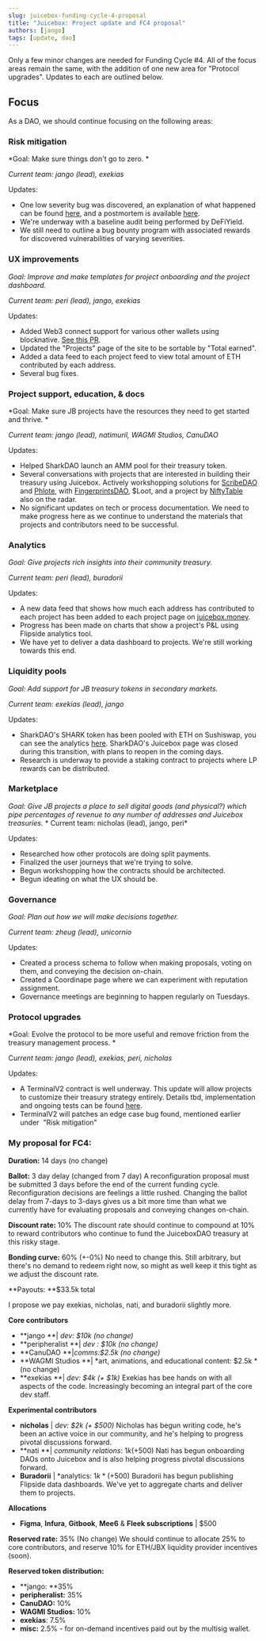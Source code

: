 ```yaml
---
slug: juicebox-funding-cycle-4-proposal
title: "Juicebox: Project update and FC4 proposal"
authors: [jango]
tags: [update, dao]
---
```


Only a few minor changes are needed for Funding Cycle #4. All of the focus areas remain the same, with the addition of one new area for "Protocol upgrades". Updates to each are outlined below.

## Focus

As a DAO, we should continue focusing on the following areas:

### Risk mitigation

*Goal: Make sure things don't go to zero. *

*Current team: jango (lead), exekias*

Updates:

- One low severity bug was discovered, an explanation of what happened can be found [here](/docs/v4/deprecated/v3/resources/post-mortem/2021-08-18/), and a postmortem is available [here](https://github.com/jbx-protocol/juice-security/blob/main/incidents/08-18-2021.md).
- We're underway with a baseline audit being performed by DeFiYield.
- We still need to outline a bug bounty program with associated rewards for discovered vulnerabilities of varying severities.

### UX improvements

*Goal: Improve and make templates for project onboarding and the project dashboard.*

*Current team: peri (lead), jango, exekias*

Updates:

- Added Web3 connect support for various other wallets using blocknative. [See this PR](https://github.com/jbx-protocol/juice-juicehouse/pull/105).
- Updated the "Projects" page of the site to be sortable by "Total earned".
- Added a data feed to each project feed to view total amount of ETH contributed by each address.
- Several bug fixes.

### Project support, education, & docs

*Goal: Make sure JB projects have the resources they need to get started and thrive. *

*Current team: jango (lead), natimuril, WAGMI Studios, CanuDAO*

Updates:

- Helped SharkDAO launch an AMM pool for their treasury token.
- Several conversations with projects that are interested in building their treasury using Juicebox. Actively workshopping solutions for [ScribeDAO](https://twitter.com/scribedao) and [Phlote](https://phlote.xyz/), with [FingerprintsDAO](https://twitter.com/FingerprintsDAO), $Loot, and a project by [NiftyTable](https://twitter.com/NiftyTabIe) also on the radar.
- No significant updates on tech or process documentation. We need to make progress here as we continue to understand the materials that projects and contributors need to be successful.

### Analytics

*Goal: Give projects rich insights into their community treasury.*

*Current team: peri (lead), buradorii*

Updates:

- A new data feed that shows how much each address has contributed to each project has been added to each project page on [juicebox.money](https://juicebox.money).
- Progress has been made on charts that show a project's P&L using Flipside analytics tool.
- We have yet to deliver a data dashboard to projects. We're still working towards this end.

### Liquidity pools

*Goal: Add support for JB treasury tokens in secondary markets.*

*Current team: exekias (lead), jango*

Updates:

- SharkDAO's SHARK token has been pooled with ETH on Sushiswap, you can see the analytics [here](https://analytics.sushi.com/tokens/0x232afce9f1b3aae7cb408e482e847250843db931). SharkDAO's Juicebox page was closed during this transition, with plans to reopen in the coming days.
- Research is underway to provide a staking contract to projects where LP rewards can be distributed.

### Marketplace

*Goal: Give JB projects a place to sell digital goods (and physical?) which pipe percentages of revenue to any number of addresses and Juicebox treasuries.*
*
Current team: nicholas (lead), jango, peri*

Updates:

- Researched how other protocols are doing split payments.
- Finalized the user journeys that we're trying to solve.
- Begun workshopping how the contracts should be architected.
- Begun ideating on what the UX should be.

### Governance

*Goal: Plan out how we will make decisions together.*

*Current team: zheug (lead), unicornio*

Updates:

- Created a process schema to follow when making proposals, voting on them, and conveying the decision on-chain.
- Created a Coordinape page where we can experiment with reputation assignment.
- Governance meetings are beginning to happen regularly on Tuesdays.

### Protocol upgrades  

*Goal: Evolve the protocol to be more useful and remove friction from the treasury management process. *

C*urrent team: jango (lead), exekias, peri, nicholas*

Updates:

- A TerminalV2 contract is well underway. This update will allow projects to customize their treasury strategy entirely. Details tbd, implementation and ongoing tests can be found [here](https://github.com/jbx-protocol/juice-juicehouse/tree/version/2).
- TerminalV2 will patches an edge case bug found, mentioned earlier under  "Risk mitigation"

### My proposal for FC4:

**Duration:** 14 days (no change)

**Ballot:** 3 day delay (changed from 7 day)
A reconfiguration proposal must be submitted 3 days before the end of the current funding cycle. Reconfiguration decisions are feelings a little rushed. Changing the ballot delay from 7-days to 3-days gives us a bit more time than what we currently have for evaluating proposals and conveying changes on-chain.

**Discount rate:** 10%
The discount rate should continue to compound at 10% to reward contributors who continue to fund the JuiceboxDAO treasury at this risky stage.

**Bonding curve:** 60% (+-0%)
No need to change this. Still arbitrary, but there's no demand to redeem right now, so might as well keep it this tight as we adjust the discount rate.

**Payouts: **$33.5k total

I propose we pay exekias, nicholas, nati, and buradorii slightly more.

**Core contributors**

- **jango **| *dev: $10k (no change)*
- **peripheralist **| *dev : $10k (no change)*
- **CanuDAO **|*comms:$2.5k (no change)*
- **WAGMI Studios **| *art, animations, and educational content: $2.5k *(no change)
- **exekias **| *dev: $4k (+ $1k)*
Exekias has bee hands on with all aspects of the code. Increasingly becoming an integral part of the core dev staff.

**Experimental contributors**

- **nicholas** | *dev: $2k (+ $500)*
Nicholas has begun writing code, he's been an active voice in our community, and he's helping to progress pivotal discussions forward.
- **nati **| *community relations*: $1k (+$500)
Nati has begun onboarding DAOs onto Juicebox and is also helping progress pivotal discussions forward.
- **Buradorii** | *analytics: $1k *(+$500)
Buradorii has begun publishing Flipside data dashboards. We've yet to aggregate charts and deliver them to projects.

**Allocations**

- **Figma**, **Infura**, **Gitbook**, **Mee6** & **Fleek subscriptions** | $500

**Reserved rate:** 35% (No change)
We should continue to allocate 25% to core contributors, and reserve 10% for ETH/JBX liquidity provider incentives (soon).

**Reserved token distribution:**

- **jango: **35%
- **peripheralist:** 35%
- **CanuDAO:** 10%
- **WAGMI Studios:** 10%
- **exekias**: 7.5%
- **misc:** 2.5% - for on-demand incentives paid out by the multisig wallet.
